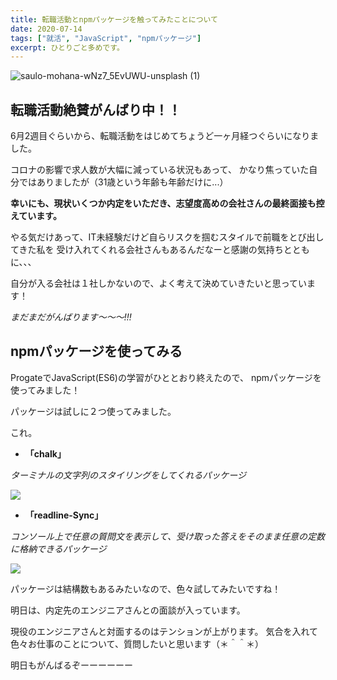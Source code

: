 ```yaml
---
title: 転職活動とnpmパッケージを触ってみたことについて
date: 2020-07-14
tags: ["就活", "JavaScript", "npmパッケージ"]
excerpt: ひとりごと多めです。
---
```


![saulo-mohana-wNz7_5EvUWU-unsplash (1)](https://user-images.githubusercontent.com/62282502/87440821-5def1900-c62d-11ea-88c1-d4ef18015731.jpg)

## 転職活動絶賛がんばり中！！

6月2週目ぐらいから、転職活動をはじめてちょうど一ヶ月経つぐらいになりました。

コロナの影響で求人数が大幅に減っている状況もあって、
かなり焦っていた自分ではありましたが（31歳という年齢も年齢だけに...）

**幸いにも、現状いくつか内定をいただき、志望度高めの会社さんの最終面接も控えています。**

やる気だけあって、IT未経験だけど自らリスクを掴むスタイルで前職をとび出してきた私を
受け入れてくれる会社さんもあるんだなーと感謝の気持ちとともに、、、

自分が入る会社は１社しかないので、よく考えて決めていきたいと思っています！

_まだまだがんばります〜〜〜!!!_


## npmパッケージを使ってみる

ProgateでJavaScript(ES6)の学習がひととおり終えたので、
npmパッケージを使ってみました！

パッケージは試しに２つ使ってみました。

これ。

- **「chalk」**

_ターミナルの文字列のスタイリングをしてくれるパッケージ_

![](https://i.gyazo.com/86fbd8e863cc2ab166715e30ec7748d0.png)

- **「readline-Sync」**

_コンソール上で任意の質問文を表示して、受け取った答えをそのまま任意の定数に格納できるパッケージ_

![](https://i.gyazo.com/1bffc1a2f71ceb0cd0ed481efbde6683.png)


パッケージは結構数もあるみたいなので、色々試してみたいですね！


明日は、内定先のエンジニアさんとの面談が入っています。

現役のエンジニアさんと対面するのはテンションが上がります。
気合を入れて色々お仕事のことについて、質問したいと思います（＊＾＾＊）

明日もがんばるぞーーーーーー
